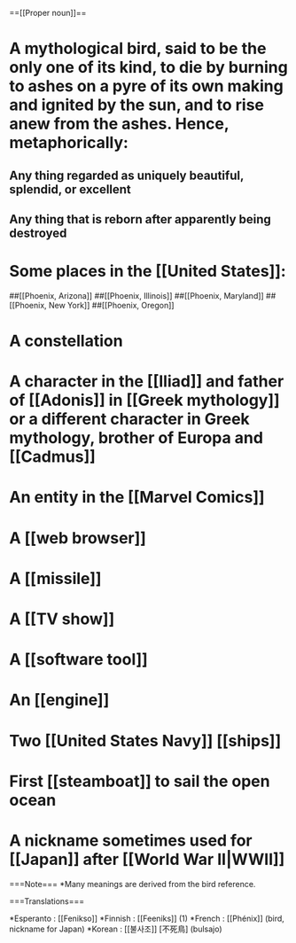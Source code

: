 ==[[Proper noun]]==

# A mythological bird, said to be the only one of its kind, to die by burning to ashes on a pyre of its own making and ignited by the sun, and to rise anew from the ashes. Hence, metaphorically:
## Any thing regarded as uniquely beautiful, splendid, or excellent
## Any thing that is reborn after apparently being destroyed
# Some places in the [[United States]]:
##[[Phoenix, Arizona]]
##[[Phoenix, Illinois]]
##[[Phoenix, Maryland]]
##[[Phoenix, New York]]
##[[Phoenix, Oregon]]
# A constellation
# A character in the [[Iliad]] and father of [[Adonis]] in [[Greek mythology]] or a different character in Greek mythology, brother of Europa and [[Cadmus]]
# An entity in the [[Marvel Comics]]
# A [[web browser]]
# A [[missile]]
# A [[TV show]]
# A [[software tool]]
# An [[engine]]
# Two [[United States Navy]] [[ships]]
# First [[steamboat]] to sail the open ocean
# A nickname sometimes used for [[Japan]] after [[World War II|WWII]]

===Note===
*Many meanings are derived from the bird reference.

===Translations===

*Esperanto : [[Fenikso]]
*Finnish : [[Feeniks]] (1)
*French : [[Phénix]]  (bird, nickname for Japan)
*Korean : [[불사조]] [不死鳥] (bulsajo)